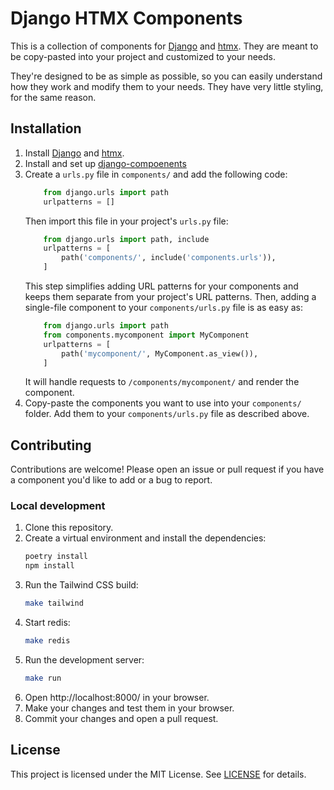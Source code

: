 # Django HTMX Components

This is a collection of components for [Django](https://www.djangoproject.com/) and [htmx](https://htmx.org/). They are meant to be copy-pasted into your project and customized to your needs.

They're designed to be as simple as possible, so you can easily understand how they work and modify them to your needs. They have very little styling, for the same reason.

## Installation

1. Install [Django](https://www.djangoproject.com/) and [htmx](https://htmx.org/).
2. Install and set up [django-compoenents](https://github.com/EmilStenstrom/django-components)
3. Create a `urls.py` file in `components/` and add the following code:
   ```python
       from django.urls import path
       urlpatterns = []
   ```
   Then import this file in your project's `urls.py` file:
   ```python
       from django.urls import path, include
       urlpatterns = [
           path('components/', include('components.urls')),
       ]
   ```
   This step simplifies adding URL patterns for your components and keeps them separate from your project's URL patterns. Then, adding a single-file component to your `components/urls.py` file is as easy as:
   ```python
       from django.urls import path
       from components.mycomponent import MyComponent
       urlpatterns = [
           path('mycomponent/', MyComponent.as_view()),
       ]
   ```
   It will handle requests to `/components/mycomponent/` and render the component.
4. Copy-paste the components you want to use into your `components/` folder. Add them to your `components/urls.py` file as described above.

## Contributing

Contributions are welcome! Please open an issue or pull request if you have a component you'd like to add or a bug to report.

### Local development

1. Clone this repository.
2. Create a virtual environment and install the dependencies:
   ```bash
   poetry install
   npm install
   ```
3. Run the Tailwind CSS build:
   ```bash
   make tailwind
   ```
4. Start redis:
   ```bash
   make redis
   ```
5. Run the development server:
   ```bash
   make run
   ```
6. Open http://localhost:8000/ in your browser.
7. Make your changes and test them in your browser.
8. Commit your changes and open a pull request.

## License

This project is licensed under the MIT License. See [LICENSE](LICENSE) for details.
